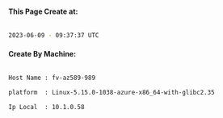 
   
#### This Page Create at:

```bash

2023-06-09 - 09:37:37 UTC

```

#### Create By Machine:

```bash

Host Name : fv-az589-989

platform  : Linux-5.15.0-1038-azure-x86_64-with-glibc2.35

Ip Local  : 10.1.0.58

```

